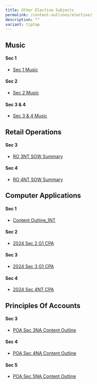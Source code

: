 ```yaml
---
title: Other Elective Subjects
permalink: /content-outlines/elective/
description: ""
variant: tiptap
---
```

<h2>Music</h2><h4>Sec 1</h4><ul data-tight="true" class="tight"><li><p><a href="/files/Content%20Outlines%20for%20Electives/Sec%201%20Music.pdf" rel="noopener noreferrer nofollow" target="_blank">Sec 1 Music</a></p></li></ul><h4>Sec 2</h4><ul data-tight="true" class="tight"><li><p><a href="/files/Content%20Outlines%20for%20Electives/Sec%202%20Music.pdf" rel="noopener noreferrer nofollow" target="_blank">Sec 2 Music</a></p></li></ul><h4>Sec 3 &amp; 4</h4><ul data-tight="true" class="tight"><li><p><a href="/files/Content%20Outlines%20for%20Electives/Sec%203%20%204%20Music.pdf" rel="noopener noreferrer nofollow" target="_blank">Sec 3 &amp; 4 Music</a></p></li></ul><h2>Retail Operations</h2><h4>Sec 3</h4><ul data-tight="true" class="tight"><li><p><a href="/files/Content%20Outlines%20for%20Electives/RO%203NT%20SOW%20Summary%202022.pdf" rel="noopener noreferrer nofollow" target="_blank">RO 3NT SOW Summary</a></p></li></ul><h4>Sec 4</h4><ul data-tight="true" class="tight"><li><p><a href="/files/Content%20Outlines%20for%20Electives/RO%204NT%20SOW%20Summary%202022.pdf" rel="noopener noreferrer nofollow" target="_blank">RO 4NT SOW Summary</a></p></li></ul><h2>Computer Applications</h2><h4>Sec 1</h4><ul data-tight="true" class="tight"><li><p><a href="/files/Content%20Outlines%20for%20Electives/Content%20Outline%202022_1NT.pdf" rel="noopener noreferrer nofollow" target="_blank">Content Outline_1NT</a></p></li></ul><h4>Sec 2</h4><ul data-tight="true" class="tight"><li><p><a href="/files/Content Outlines for Electives/2024_Sec_2_G1_CPA.pdf" rel="noopener noreferrer nofollow" target="_blank">2024 Sec 2 G1 CPA</a></p></li></ul><h4>Sec 3</h4><ul data-tight="true" class="tight"><li><p><a href="/files/Content Outlines for Electives/2024_Sec_3_G1_CPA.pdf" rel="noopener noreferrer nofollow" target="_blank">2024 Sec 3 G1 CPA</a></p></li></ul><h4>Sec 4</h4><ul data-tight="true" class="tight"><li><p><a href="/files/Content Outlines for Electives/2024_Sec_4NT_CPA.pdf" rel="noopener noreferrer nofollow" target="_blank">2024 Sec 4NT CPA</a></p></li></ul><h2>Principles Of Accounts</h2><h4>Sec 3</h4><ul data-tight="true" class="tight"><li><p><a href="/files/Content%20Outlines%20for%20Electives/POA%20Sec%203NA%20Content%20Outline.pdf" rel="noopener noreferrer nofollow" target="_blank">POA Sec 3NA Content Outline</a></p></li></ul><h4>Sec 4</h4><ul data-tight="true" class="tight"><li><p><a href="/files/Content%20Outlines%20for%20Electives/POA%20Sec%204NA%20Content%20Outline.pdf" rel="noopener noreferrer nofollow" target="_blank">POA Sec 4NA Content Outline</a></p></li></ul><h4>Sec 5</h4><ul data-tight="true" class="tight"><li><p><a href="/files/Content%20Outlines%20for%20Electives/POA%20Sec%205NA%20Content%20Outline.pdf" rel="noopener noreferrer nofollow" target="_blank">POA Sec 5NA Content Outline</a></p></li></ul><p></p>